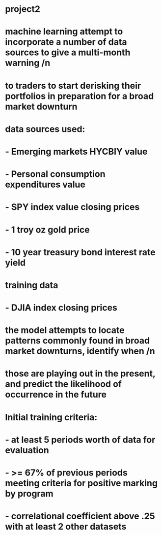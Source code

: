 # project2

# machine learning attempt to incorporate a number of data sources to give a multi-month warning /n
# to traders to start derisking their portfolios in preparation for a broad market downturn

# data sources used:
#         - Emerging markets HYCBIY value
#         - Personal consumption expenditures value
#         - SPY index value closing prices
#         - 1 troy oz gold price 
#         - 10 year treasury bond interest rate yield
# 
# training data
#         - DJIA index closing prices

# the model attempts to locate patterns commonly found in broad market downturns, identify when /n
# those are playing out in the present, and predict the likelihood of occurrence in the future

# Initial training criteria:
#         - at least 5 periods worth of data for evaluation
#         - >= 67% of previous periods meeting criteria for positive marking by program
#         - correlational coefficient above .25 with at least 2 other datasets
